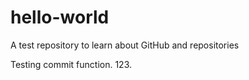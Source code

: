 # hello-world
A test repository to learn about GitHub and repositories

Testing commit function. 123.
